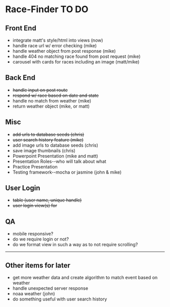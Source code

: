 # Race-Finder TO DO

## Front End
* integrate matt's style/html into views (now)
* handle race url w/ error checking (mike)
* handle weather object from post response (mike)
* handle 404 no matching race found from post request (mike)
* carousel with cards for races including an image (matt/mike)

## Back End
* ~~handle input on post route~~
* ~~respond w/ race based on date and state~~
* handle no match from weather (mike)
* return weather object (mike, or matt)

## Misc
* ~~add urls to database seeds (chris)~~
* ~~user search history feature (mike)~~
* add image urls to database seeds (chris)
* save image thumbnails (chris)
* Powerpoint Presentation (mike and matt)
* Presentation Roles--who will talk about what
* Practice Presentation
* Testing framework--mocha or jasmine (john & mike)

## User Login
* ~~table (user name, unique handle)~~
* ~~user login view(s) for~~

## QA
* mobile responsive?
* do we require login or not?
* do we format view in such a way as to not require scrolling?
---------------------------------------

## Other items for later
* get more weather data and create algorithm to match event based on weather
* handle unexpected server response
* noaa weather (john)
* do something useful with user search history
